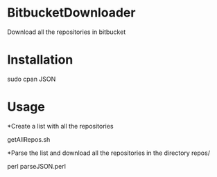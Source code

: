 # BitbucketDownloader
Download all the repositories in bitbucket

# Installation

sudo cpan JSON

# Usage

*Create a list with all the repositories

getAllRepos.sh <bitbucket username>

*Parse the list and download all the repositories in the directory repos/<reponame>

perl parseJSON.perl
